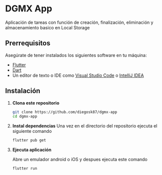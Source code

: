 # DGMX App

Aplicación de tareas con función de creación, finalización, eliminación y almacenamiento basico en Local Storage

## Prerrequisitos

Asegúrate de tener instalados los siguientes software en tu máquina:

- [Flutter](https://flutter.dev/docs/get-started/install)
- [Dart](https://dart.dev/get-dart)
- Un editor de texto o IDE como [Visual Studio Code](https://code.visualstudio.com/) o [IntelliJ IDEA](https://www.jetbrains.com/idea/)

## Instalación

1. **Clona este repositorio**

   ```bash
   git clone https://github.com/diegosk87/dgmx-app
   cd dgmx-app

2. **Instal dependencias**
    Una vez en el directorio del repositorio ejecuta el siguiente comando
   ```bash
   flutter pub get

3. **Ejecuta aplicación**

    Abre un emulador android o iOS y despues ejecuta este comando
   ```bash
   flutter run